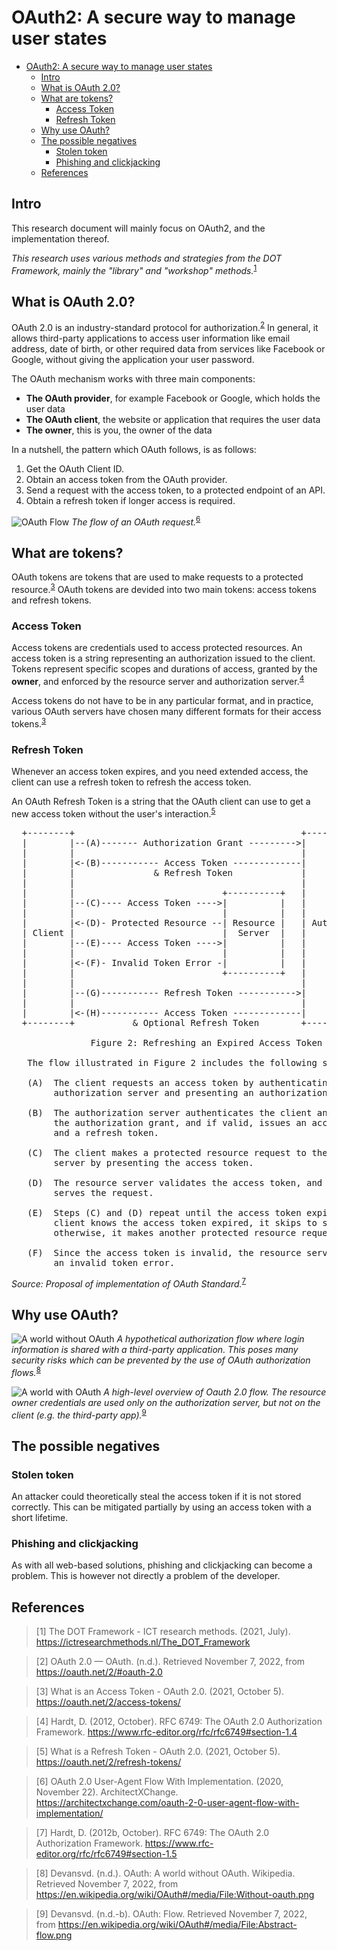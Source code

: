 # OAuth2: A secure way to manage user states

- [OAuth2: A secure way to manage user states](#oauth2-a-secure-way-to-manage-user-states)
  - [Intro](#intro)
  - [What is OAuth 2.0?](#what-is-oauth-20)
  - [What are tokens?](#what-are-tokens)
    - [Access Token](#access-token)
    - [Refresh Token](#refresh-token)
  - [Why use OAuth?](#why-use-oauth)
  - [The possible negatives](#the-possible-negatives)
    - [Stolen token](#stolen-token)
    - [Phishing and clickjacking](#phishing-and-clickjacking)
  - [References](#references)

## Intro

This research document will mainly focus on OAuth2, and the implementation thereof. 

_This research uses various methods and strategies from the DOT Framework, mainly the "library" and "workshop" methods._<sup>[1](#meesters-2018)</sup>

## What is OAuth 2.0?

OAuth 2.0 is an industry-standard protocol for authorization.<sup>[2](#oauth-def)</sup> In general, it allows third-party applications to access user information like email address, date of birth, or other required data from services like Facebook or Google, without giving the application your user password.

The OAuth mechanism works with three main components:

* **The OAuth provider**, for example Facebook or Google, which holds the user data
* **The OAuth client**, the website or application that requires the user data
* **The owner**, this is you, the owner of the data

In a nutshell, the pattern which OAuth follows, is as follows:

1. Get the OAuth Client ID.
2. Obtain an access token from the OAuth provider.
3. Send a request with the access token, to a protected endpoint of an API.
4. Obtain a refresh token if longer access is required.

![OAuth Flow](images/8-oauthflow.png)
_The flow of an OAuth request._<sup>[6](#oauth-flow)</sup>

## What are tokens?

OAuth tokens are tokens that are used to make requests to a protected resource.<sup>[3](#oauth-accesstoken)</sup> OAuth tokens are devided into two main tokens: access tokens and refresh tokens.

### Access Token

Access tokens are credentials used to access protected resources. An access token is a string representing an authorization issued to the client. Tokens represent specific scopes and durations of access, granted by the **owner**, and enforced by the resource server and authorization server.<sup>[4](#oauth-accesstoken2)</sup>

Access tokens do not have to be in any particular format, and in practice, various OAuth servers have chosen many different formats for their access tokens.<sup>[3](#oauth-accesstoken)</sup>

### Refresh Token

Whenever an access token expires, and you need extended access, the client can use a refresh token to refresh the access token.

An OAuth Refresh Token is a string that the OAuth client can use to get a new access token without the user's interaction.<sup>[5](#oauth-refresh)</sup>

<pre>
  +--------+                                           +---------------+
  |        |--(A)------- Authorization Grant --------->|               |
  |        |                                           |               |
  |        |<-(B)----------- Access Token -------------|               |
  |        |               & Refresh Token             |               |
  |        |                                           |               |
  |        |                            +----------+   |               |
  |        |--(C)---- Access Token ---->|          |   |               |
  |        |                            |          |   |               |
  |        |<-(D)- Protected Resource --| Resource |   | Authorization |
  | Client |                            |  Server  |   |     Server    |
  |        |--(E)---- Access Token ---->|          |   |               |
  |        |                            |          |   |               |
  |        |<-(F)- Invalid Token Error -|          |   |               |
  |        |                            +----------+   |               |
  |        |                                           |               |
  |        |--(G)----------- Refresh Token ----------->|               |
  |        |                                           |               |
  |        |<-(H)----------- Access Token -------------|               |
  +--------+           & Optional Refresh Token        +---------------+

               Figure 2: Refreshing an Expired Access Token

   The flow illustrated in Figure 2 includes the following steps:

   (A)  The client requests an access token by authenticating with the
        authorization server and presenting an authorization grant.

   (B)  The authorization server authenticates the client and validates
        the authorization grant, and if valid, issues an access token
        and a refresh token.

   (C)  The client makes a protected resource request to the resource
        server by presenting the access token.

   (D)  The resource server validates the access token, and if valid,
        serves the request.

   (E)  Steps (C) and (D) repeat until the access token expires.  If the
        client knows the access token expired, it skips to step (G);
        otherwise, it makes another protected resource request.

   (F)  Since the access token is invalid, the resource server returns
        an invalid token error.
</pre>
_Source: Proposal of implementation of OAuth Standard._<sup>[7](#oauth-refresh2)</sup>

## Why use OAuth?

![A world without OAuth](images/8-oauth-no.png)
_A hypothetical authorization flow where login information is shared with a third-party application. This poses many security risks which can be prevented by the use of OAuth authorization flows._<sup>[8](#oauth-wiki-no)</sup>

![A world with OAuth](images/8-oauth-yes.png)
_A high-level overview of Oauth 2.0 flow. The resource owner credentials are used only on the authorization server, but not on the client (e.g. the third-party app)._<sup>[9](#oauth-wiki-yes)</sup>

## The possible negatives

### Stolen token

An attacker could theoretically steal the access token if it is not stored correctly. This can be mitigated partially by using an access token with a short lifetime. 

### Phishing and clickjacking

As with all web-based solutions, phishing and clickjacking can become a problem. This is however not directly a problem of the developer.

## References

> [1] <a name="meesters-2018"></a> The DOT Framework - ICT research methods. (2021, July). https://ictresearchmethods.nl/The_DOT_Framework

> [2] <a name="oauth-def"></a> OAuth 2.0 — OAuth. (n.d.). Retrieved November 7, 2022, from https://oauth.net/2/#oauth-2.0

> [3] <a name="oauth-accesstoken"></a> What is an Access Token - OAuth 2.0. (2021, October 5). https://oauth.net/2/access-tokens/

> [4] <a name="oauth-accesstoken2"></a> Hardt, D. (2012, October). RFC 6749: The OAuth 2.0 Authorization Framework. https://www.rfc-editor.org/rfc/rfc6749#section-1.4

> [5] <a name="oauth-refresh"></a> What is a Refresh Token - OAuth 2.0. (2021, October 5). https://oauth.net/2/refresh-tokens/

> [6] <a name="oauth-flow"></a> OAuth 2.0 User-Agent Flow With Implementation. (2020, November 22). ArchitectXChange. https://architectxchange.com/oauth-2-0-user-agent-flow-with-implementation/

> [7] <a name="oauth-refresh2"></a> Hardt, D. (2012b, October). RFC 6749: The OAuth 2.0 Authorization Framework. https://www.rfc-editor.org/rfc/rfc6749#section-1.5

> [8] <a name="oauth-wiki-no"></a> Devansvd. (n.d.). OAuth: A world without OAuth. Wikipedia. Retrieved November 7, 2022, from https://en.wikipedia.org/wiki/OAuth#/media/File:Without-oauth.png

> [9] <a name="oauth-wiki-yes"></a> Devansvd. (n.d.-b). OAuth: Flow. Retrieved November 7, 2022, from https://en.wikipedia.org/wiki/OAuth#/media/File:Abstract-flow.png